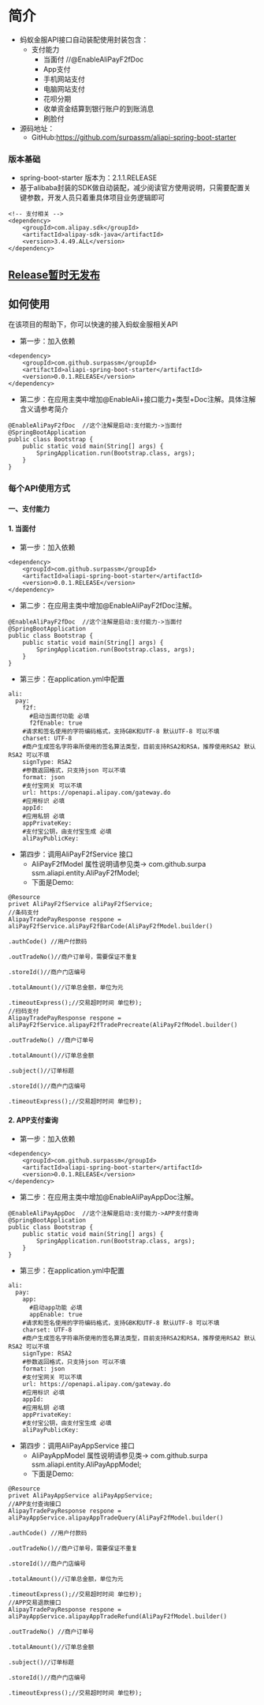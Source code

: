 # 简介
- 蚂蚁金服API接口自动装配使用封装包含：
    - 支付能力
        - 当面付 //@EnableAliPayF2fDoc 
        - App支付
        - 手机网站支付
        - 电脑网站支付
        - 花呗分期
        - 收单资金结算到银行账户的到账消息
        - 刷脸付
- 源码地址：
  - GitHub:https://github.com/surpassm/aliapi-spring-boot-starter
### 版本基础
- spring-boot-starter 版本为：2.1.1.RELEASE
- 基于alibaba封装的SDK做自动装配，减少阅读官方使用说明，只需要配置关键参数，开发人员只着重具体项目业务逻辑即可
```
<!-- 支付相关 -->
<dependency>
    <groupId>com.alipay.sdk</groupId>
    <artifactId>alipay-sdk-java</artifactId>
    <version>3.4.49.ALL</version>
</dependency>
```
## [Release暂时无发布]()

## 如何使用
在该项目的帮助下，你可以快速的接入蚂蚁金服相关API
- 第一步：加入依赖
```
<dependency>
    <groupId>com.github.surpassm</groupId>
    <artifactId>aliapi-spring-boot-starter</artifactId>
    <version>0.0.1.RELEASE</version>
</dependency>
```
- 第二步：在应用主类中增加@EnableAli+接口能力+类型+Doc注解。具体注解含义请参考简介

```$xslt
@EnableAliPayF2fDoc  //这个注解是启动:支付能力->当面付
@SpringBootApplication
public class Bootstrap {
    public static void main(String[] args) {
        SpringApplication.run(Bootstrap.class, args);
    }
}
```
### 每个API使用方式
#### 一、支付能力

#### **1. 当面付**

- 第一步：加入依赖
```
<dependency>
    <groupId>com.github.surpassm</groupId>
    <artifactId>aliapi-spring-boot-starter</artifactId>
    <version>0.0.1.RELEASE</version>
</dependency>
```
- 第二步：在应用主类中增加@EnableAliPayF2fDoc注解。

```$xslt
@EnableAliPayF2fDoc  //这个注解是启动:支付能力->当面付
@SpringBootApplication
public class Bootstrap {
    public static void main(String[] args) {
        SpringApplication.run(Bootstrap.class, args);
    }
}
```
- 第三步：在application.yml中配置
```$xslt
ali:
  pay:
    f2f:
      #启动当面付功能 必填
      f2fEnable: true
    #请求和签名使用的字符编码格式，支持GBK和UTF-8 默认UTF-8 可以不填
    charset: UTF-8
    #商户生成签名字符串所使用的签名算法类型，目前支持RSA2和RSA，推荐使用RSA2 默认RSA2 可以不填
    signType: RSA2
    #参数返回格式，只支持json 可以不填
    format: json
    #支付宝网关 可以不填
    url: https://openapi.alipay.com/gateway.do
    #应用标识 必填
    appId:
    #应用私钥 必填
    appPrivateKey:
    #支付宝公钥，由支付宝生成 必填
    aliPayPublicKey:
```
- 第四步：调用AliPayF2fService 接口 
    - AliPayF2fModel 属性说明请参见类-> com.github.surpa ssm.aliapi.entity.AliPayF2fModel;
    - 下面是Demo:
```
@Resource
privet AliPayF2fService aliPayF2fService;
//条码支付
AlipayTradePayResponse respone = aliPayF2fService.aliPayF2fBarCode(AliPayF2fModel.builder()
                                                                            .authCode() //用户付款码
                                                                            .outTradeNo()//商户订单号，需要保证不重复
                                                                            .storeId()//商户门店编号
                                                                            .totalAmount()//订单总金额，单位为元
                                                                            .timeoutExpress();//交易超时时间 单位秒);
//扫码支付
AlipayTradePayResponse respone = aliPayF2fService.alipayF2fTradePrecreate(AliPayF2fModel.builder()
                                                                            .outTradeNo() //商户订单号
                                                                            .totalAmount()//订单总金额
                                                                            .subject()//订单标题
                                                                            .storeId()//商户门店编号
                                                                            .timeoutExpress();//交易超时时间 单位秒);

```

#### **2. APP支付查询**

- 第一步：加入依赖
```
<dependency>
    <groupId>com.github.surpassm</groupId>
    <artifactId>aliapi-spring-boot-starter</artifactId>
    <version>0.0.1.RELEASE</version>
</dependency>
```
- 第二步：在应用主类中增加@EnableAliPayAppDoc注解。

```$xslt
@EnableAliPayAppDoc  //这个注解是启动:支付能力->APP支付查询
@SpringBootApplication
public class Bootstrap {
    public static void main(String[] args) {
        SpringApplication.run(Bootstrap.class, args);
    }
}
```
- 第三步：在application.yml中配置
```$xslt
ali:
  pay:
    app:
      #启动app功能 必填
      appEnable: true
    #请求和签名使用的字符编码格式，支持GBK和UTF-8 默认UTF-8 可以不填
    charset: UTF-8
    #商户生成签名字符串所使用的签名算法类型，目前支持RSA2和RSA，推荐使用RSA2 默认RSA2 可以不填
    signType: RSA2
    #参数返回格式，只支持json 可以不填
    format: json
    #支付宝网关 可以不填
    url: https://openapi.alipay.com/gateway.do
    #应用标识 必填
    appId:
    #应用私钥 必填
    appPrivateKey:
    #支付宝公钥，由支付宝生成 必填
    aliPayPublicKey:
```
- 第四步：调用AliPayAppService 接口 
    - AliPayAppModel 属性说明请参见类-> com.github.surpa ssm.aliapi.entity.AliPayAppModel;
    - 下面是Demo:
```
@Resource
privet AliPayAppService aliPayAppService;
//APP支付查询接口
AlipayTradePayResponse respone = aliPayAppService.alipayAppTradeQuery(AliPayF2fModel.builder()
                                                                            .authCode() //用户付款码
                                                                            .outTradeNo()//商户订单号，需要保证不重复
                                                                            .storeId()//商户门店编号
                                                                            .totalAmount()//订单总金额，单位为元
                                                                            .timeoutExpress();//交易超时时间 单位秒);
//APP交易退款接口
AlipayTradePayResponse respone = aliPayAppService.alipayAppTradeRefund(AliPayF2fModel.builder()
                                                                            .outTradeNo() //商户订单号
                                                                            .totalAmount()//订单总金额
                                                                            .subject()//订单标题
                                                                            .storeId()//商户门店编号
                                                                            .timeoutExpress();//交易超时时间 单位秒);

```



